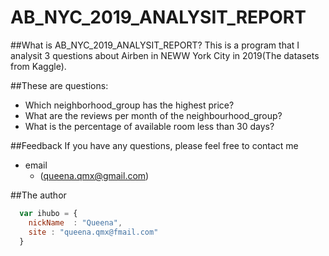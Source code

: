 # AB_NYC_2019_ANALYSIT_REPORT
##What is AB_NYC_2019_ANALYSIT_REPORT?
This is a program that I analysit 3 questions about Airben in NEWW York City in 2019(The datasets from Kaggle).

##These are questions:

*  Which neighborhood_group has the highest price?
*  What are the reviews per month of the neighbourhood_group?
*  What is the percentage of available room less than 30 days?

##Feedback
If you have any questions, please feel free to contact me
* email
    * (queena.qmx@gmail.com)

##The author

```javascript
  var ihubo = {
    nickName  : "Queena",
    site : "queena.qmx@fmail.com"
  }
```
